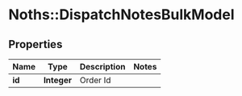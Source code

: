 # Noths::DispatchNotesBulkModel

## Properties
Name | Type | Description | Notes
------------ | ------------- | ------------- | -------------
**id** | **Integer** | Order Id | 


